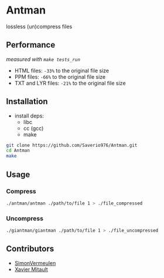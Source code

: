 # Antman

lossless (un)compress files

## Performance

*measured with `make tests_run`*

- HTML files: `-33%` to the original file size
- PPM files: `-66%` to the original file size
- TXT and LYR files: `-21%` to the original file size

## Installation

- install deps:
    - libc
    - cc (gcc)
    - make

```bash
git clone https://github.com/Saverio976/Antman.git
cd Antman
make
```

## Usage

### Compress

```bash
./antman/antman ./path/to/file 1 > ./file_compressed
```

### Uncompress

```bash
./giantman/giantman ./path/to/file 1 > ./file_uncompressed
```

## Contributors

- [SimonVermeulen](https://github.com/SimonVermeulen)
- [Xavier Mitault](https://github.com/Saverio976)
